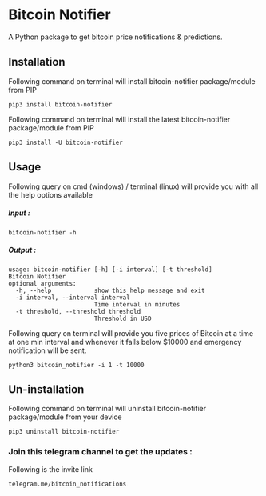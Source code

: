 # Bitcoin Notifier

A Python package to get bitcoin price notifications & predictions.

## Installation

Following command on terminal will install bitcoin-notifier package/module from PIP

```
pip3 install bitcoin-notifier
```
Following command on terminal will install the latest bitcoin-notifier package/module from PIP

```
pip3 install -U bitcoin-notifier
```

## Usage

Following query on cmd (windows) / terminal (linux) will provide you with all the help options available 

##### Input :

```
bitcoin-notifier -h
```

##### Output :

```
usage: bitcoin-notifier [-h] [-i interval] [-t threshold]
Bitcoin Notifier
optional arguments:
  -h, --help            show this help message and exit
  -i interval, --interval interval
                        Time interval in minutes
  -t threshold, --threshold threshold
                        Threshold in USD
```

Following query on terminal will provide you five prices of Bitcoin at a time at one min interval and whenever it falls below $10000 and emergency notification will be sent.

```
python3 bitcoin_notifier -i 1 -t 10000
```

## Un-installation

Following command on terminal will uninstall bitcoin-notifier package/module from your device

```
pip3 uninstall bitcoin-notifier
```

### Join this telegram channel to get the updates :

Following is the invite link

```
telegram.me/bitcoin_notifications
```
